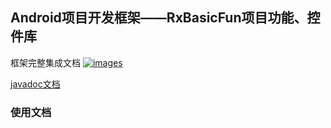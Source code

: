 Android项目开发框架——RxBasicFun项目功能、控件库
----

框架完整集成文档 <a href="https://github.com/smart005/okandroid">![images](https://img.shields.io/badge/OkAndroid-V1.x-brightgreen.svg)</a>

[javadoc文档](http://htmlpreview.github.io/?https://github.com/smart005/RxBasicFun/blob/master/javadoc/index.html)

### 使用文档